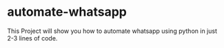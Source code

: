 # automate-whatsapp
This Project will show you how to automate whatsapp using python in just 2-3 lines of code. 
